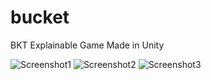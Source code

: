 # bucket

BKT Explainable Game Made in Unity

![Screenshot1](https://github.com/catherinesyeh/bucket/blob/master/images/screenshot1.png)
![Screenshot2](https://github.com/catherinesyeh/bucket/blob/master/images/screenshot2.png)
![Screenshot3](https://github.com/catherinesyeh/bucket/blob/master/images/screenshot3.PNG)
